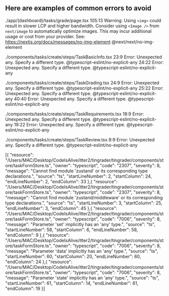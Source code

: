 ## **Here are examples of common errors to avoid**

./app/(dashboard)/tasks/grade/page.tsx
105:13  Warning: Using `<img>` could result in slower LCP and higher bandwidth. Consider using `<Image />` from `next/image` to automatically optimize images. This may incur additional usage or cost from your provider. See: https://nextjs.org/docs/messages/no-img-element  @next/next/no-img-element

./components/tasks/create/steps/TaskBasicInfo.tsx
23:9  Error: Unexpected any. Specify a different type.  @typescript-eslint/no-explicit-any
24:22  Error: Unexpected any. Specify a different type.  @typescript-eslint/no-explicit-any

./components/tasks/create/steps/TaskGrading.tsx
24:9  Error: Unexpected any. Specify a different type.  @typescript-eslint/no-explicit-any
25:22  Error: Unexpected any. Specify a different type.  @typescript-eslint/no-explicit-any
40:40  Error: Unexpected any. Specify a different type.  @typescript-eslint/no-explicit-any

./components/tasks/create/steps/TaskRequirements.tsx
18:9  Error: Unexpected any. Specify a different type.  @typescript-eslint/no-explicit-any
19:22  Error: Unexpected any. Specify a different type.  @typescript-eslint/no-explicit-any

./components/tasks/create/steps/TaskReview.tsx
8:9  Error: Unexpected any. Specify a different type.  @typescript-eslint/no-explicit-any



[{
	"resource": "/Users/MAC/Desktop/CodeIsAlive/itter2/tingrader/tingrader/components/store/taskFormStore.ts",
	"owner": "typescript",
	"code": "2307",
	"severity": 8,
	"message": "Cannot find module 'zustand' or its corresponding type declarations.",
	"source": "ts",
	"startLineNumber": 2,
	"startColumn": 24,
	"endLineNumber": 2,
	"endColumn": 33
},{
	"resource": "/Users/MAC/Desktop/CodeIsAlive/itter2/tingrader/tingrader/components/store/taskFormStore.ts",
	"owner": "typescript",
	"code": "2307",
	"severity": 8,
	"message": "Cannot find module 'zustand/middleware' or its corresponding type declarations.",
	"source": "ts",
	"startLineNumber": 3,
	"startColumn": 25,
	"endLineNumber": 3,
	"endColumn": 45
},{
	"resource": "/Users/MAC/Desktop/CodeIsAlive/itter2/tingrader/tingrader/components/store/taskFormStore.ts",
	"owner": "typescript",
	"code": "7006",
	"severity": 8,
	"message": "Parameter 'set' implicitly has an 'any' type.",
	"source": "ts",
	"startLineNumber": 58,
	"startColumn": 6,
	"endLineNumber": 58,
	"endColumn": 9
},{
	"resource": "/Users/MAC/Desktop/CodeIsAlive/itter2/tingrader/tingrader/components/store/taskFormStore.ts",
	"owner": "typescript",
	"code": "7006",
	"severity": 8,
	"message": "Parameter 'data' implicitly has an 'any' type.",
	"source": "ts",
	"startLineNumber": 60,
	"startColumn": 20,
	"endLineNumber": 60,
	"endColumn": 24
},{
	"resource": "/Users/MAC/Desktop/CodeIsAlive/itter2/tingrader/tingrader/components/store/taskFormStore.ts",
	"owner": "typescript",
	"code": "7006",
	"severity": 8,
	"message": "Parameter 'state' implicitly has an 'any' type.",
	"source": "ts",
	"startLineNumber": 61,
	"startColumn": 14,
	"endLineNumber": 61,
	"endColumn": 19
}]
